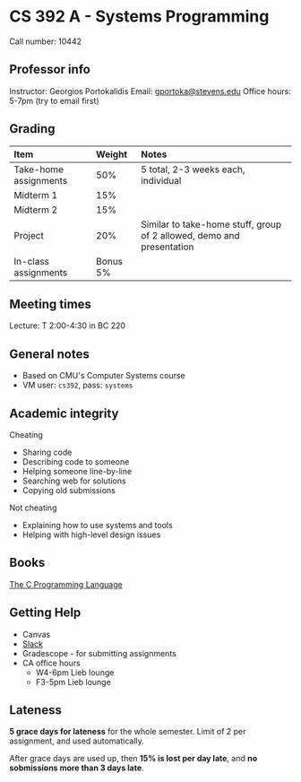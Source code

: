 # CS 392 A - Systems Programming
Call number: 10442

## Professor info
Instructor: Georgios Portokalidis
Email: gportoka@stevens.edu
Office hours: 5-7pm (try to email first)

## Grading
Item|Weight|Notes
:--|:--|:--
Take-home assignments|50%|5 total, 2-3 weeks each, individual
Midterm 1|15%
Midterm 2|15%
Project|20%|Similar to take-home stuff, group of 2 allowed, demo and presentation
In-class assignments|Bonus 5%


## Meeting times
Lecture: T 2:00-4:30 in BC 220

## General notes
* Based on CMU's Computer Systems course
* VM user: `cs392`, pass: `systems`

## Academic integrity
Cheating
* Sharing code
* Describing code to someone
* Helping someone line-by-line
* Searching web for solutions
* Copying old submissions

Not cheating
* Explaining how to use systems and tools
* Helping with high-level design issues

## Books
[The C Programming Language](http://alvand.basu.ac.ir/~dezfoulian/files/Programming/Prentice%20Hall%20-%20The%20C%20Programming%20Language-%20Brian%20W.%20Kernighan,%20Dennis%20M.%20Ritchie,%202nd%20ed.,%20ISBN%20.pdf)

## Getting Help
* Canvas
* [Slack](cs392-2017s.slack.com)
* Gradescope - for submitting assignments
* CA office hours
    * W4-6pm Lieb lounge
    * F3-5pm Lieb lounge

## Lateness
**5 grace days for lateness** for the whole semester. Limit of 2 per assignment, and used automatically.

After grace days are used up, then **15% is lost per day late**, and **no sobmissions more than 3 days late**.
